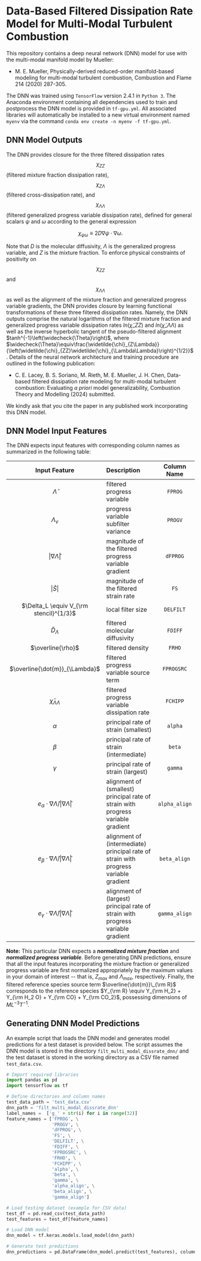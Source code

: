 # Data-Based Filtered Dissipation Rate Model for Multi-Modal Turbulent Combustion

This repository contains a deep neural network (DNN) model for use with the multi-modal manifold model by Mueller:

- M. E. Mueller, Physically-derived reduced-order manifold-based modeling for multi-modal turbulent combustion, Combustion and Flame 214 (2020) 287-305.

The DNN was trained using ```TensorFlow``` version 2.4.1 in ```Python 3```. The Anaconda environment containing all dependencies used to train and postprocess the DNN model is provided in ```tf-gpu.yml```. All associated libraries will automatically be installed to a new virtual environment named ```myenv``` via the command ```conda env create -n myenv -f tf-gpu.yml```.


## DNN Model Outputs

The DNN provides closure for the three filtered dissipation rates $$\chi_{ZZ}$$ (filtered mixture fraction dissipation rate), $$\chi_{Z \Lambda}$$ (filtered cross-dissipation rate), and $$\chi_{\Lambda \Lambda}$$ (filtered generalized progress variable dissipation rate), defined for general scalars $\psi$ and $\omega$ according to the general expression

$$ \chi_{\psi \omega} \equiv 2 D \nabla \psi \cdot \nabla \omega.$$

Note that $D$ is the molecular diffusivity, $\Lambda$ is the generalized progress variable, and $Z$ is the mixture fraction. To enforce physical constraints of positivity on $$\chi_{ZZ}$$ and $$\chi_{\Lambda \Lambda}$$ as well as the alignment of the mixture fraction and generalized progress variable gradients, the DNN provides closure by learning functional transformations of these three filtered dissipation rates. Namely, the DNN outputs comprise the natural logarithms of the filtered mixture fraction and generalized progress variable dissipation rates $ln\left(\widetilde{\chi}\_{Z Z}\right)$ and $ln\left(\widetilde{\chi}\_{\Lambda \Lambda}\right)$ as well as the inverse hyperbolic tangent of the pseudo-filtered alignment $tanh^{-1}\left(\widecheck{\Theta}\right)$, where $\widecheck{\Theta}\equiv\frac{\widetilde{\chi}_{Z\Lambda}}{\left(\widetilde{\chi}_{ZZ}\widetilde{\chi}_{\Lambda\Lambda}\right)^{1/2}}$. Details of the neural network architecture and training procedure are outlined in the following publication:

- C. E. Lacey, B. S. Soriano, M. Rieth, M. E. Mueller, J. H. Chen, Data-based filtered dissipation rate modeling for multi-modal turbulent combustion: Evaluating _a priori_ model generalizability, Combustion Theory and Modelling (2024) submitted.

We kindly ask that you cite the paper in any published work incorporating this DNN model.


## DNN Model Input Features

The DNN expects input features with corresponding column names as summarized in the following table:

| Input Feature | Description | Column Name   |
| :---:         |    :----   |        :---:   |
|   $\widetilde{\Lambda}$            | filtered progress variable                  |    ```FPROG```   |
|     $\Lambda_v$          | progress variable subfilter variance        |    ```PROGV```   |
|       $\lvert \nabla \widetilde \Lambda \rvert$        | magnitude of the filtered progress variable gradient                 |    ```dFPROG```  |
|        $\lvert \widetilde S \rvert$       | magnitude of the filtered strain rate        |    ```FS```      |
|        $\Delta_L \equiv V_{\rm stencil}^{1/3}$       | local filter size                 |    ```DELFILT``` |
|       $\widetilde{D}_{\Lambda}$        | filtered molecular diffusivity        |    ```FDIFF```   |
|       $\overline{\rho}$        | filtered density        |    ```FRHO```   |
|      $\overline{\dot{m}}_{\Lambda}$         | filtered progress variable source term                  |    ```FPROGSRC```|
|      $\widetilde \chi_{\Lambda \Lambda}$         | filtered progress variable dissipation rate       |    ```FCHIPP```  |
|      $\alpha$         | principal rate of strain (smallest)                 |    ```alpha```   |
|       $\beta$        | principal rate of strain (intermediate)        |    ```beta```    |
|      $\gamma$         | principal rate of strain (largest)                  |    ```gamma```   |
|        $e_{\alpha}\cdot \nabla \widetilde{\Lambda}/\lvert \nabla \widetilde{\Lambda}\rvert$       | alignment of (smallest) principal rate of strain with progress variable gradient        |    ```alpha_align```   |
|       $e_{\beta}\cdot \nabla \widetilde{\Lambda}/\lvert \nabla \widetilde{\Lambda}\rvert$        | alignment of (intermediate) principal rate of strain with progress variable gradient                  |    ```beta_align```    |
|       $e_{\gamma}\cdot \nabla \widetilde{\Lambda}/\lvert \nabla \widetilde{\Lambda}\rvert$        | alignment of (largest) principal rate of strain with progress variable gradient        |    ```gamma_align```   |

**Note:** This particular DNN expects a ***normalized mixture fraction*** and ***normalized progress variable***. Before generating DNN predictions, ensure that all the input features incorporating the mixture fraction or generalized progress variable are first normalized appropriately by the maximum values in your domain of interest -- that is, $Z_{max}$ and $\Lambda_{max}$, respectively. Finally, the filtered reference species source term $\overline{\dot{m}}\_{\rm R}$ corresponds to the reference species $Y_{\rm R} \equiv Y_{\rm H_2} + Y_{\rm H_2 O} + Y_{\rm CO} + Y_{\rm CO_2}$, possessing dimensions of $ML^{-3}T^{-1}$.

## Generating DNN Model Predictions

An example script that loads the DNN model and generates model predictions for a test dataset is provided below. The script assumes the DNN model is stored in the directory ```filt_multi_modal_dissrate_dnn/``` and the test dataset is stored in the working directory as a CSV file named ```test_data.csv```.

```python
# Import required libraries
import pandas as pd
import tensorflow as tf

# Define directories and column names
test_data_path = 'test_data.csv'
dnn_path = 'filt_multi_modal_dissrate_dnn'
label_names =  ['g_' + str(i) for i in range(32)]
feature_names = ['FPROG', \
                 'PROGV', \
                 'dFPROG', \
                 'FS', \
                 'DELFILT', \
                 'FDIFF', \
                 'FPROGSRC', \
                 'FRHO', \
                 'FCHIPP', \
                 'alpha', \
                 'beta', \
                 'gamma', \
                 'alpha_align', \
                 'beta_align', \
                 'gamma_align']

# Load testing dataset (example for CSV data)
test_df = pd.read_csv(test_data_path)
test_features = test_df[feature_names]

# Load DNN model
dnn_model = tf.keras.models.load_model(dnn_path)

# Generate test predictions
dnn_predictions = pd.DataFrame(dnn_model.predict(test_features), columns=label_names)

```
